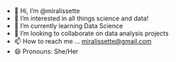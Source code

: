 - 👋 Hi, I’m @miralissette
- 👀 I’m interested in all things science and data!
- 🌱 I’m currently learning Data Science
- 💞️ I’m looking to collaborate on data analysis projects
- 📫 How to reach me ... miralissette@gmail.com
- 😄 Pronouns: She/Her

<!---
miralissette/miralissette is a ✨ special ✨ repository because its `README.md` (this file) appears on your GitHub profile.
You can click the Preview link to take a look at your changes.
--->
